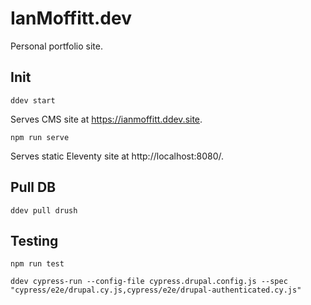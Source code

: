# IanMoffitt.dev

Personal portfolio site.

## Init

`ddev start`

Serves CMS site at https://ianmoffitt.ddev.site.

`npm run serve`

Serves static Eleventy site at http://localhost:8080/.

## Pull DB

`ddev pull drush`

## Testing

`npm run test`

`ddev cypress-run --config-file cypress.drupal.config.js --spec "cypress/e2e/drupal.cy.js,cypress/e2e/drupal-authenticated.cy.js"`